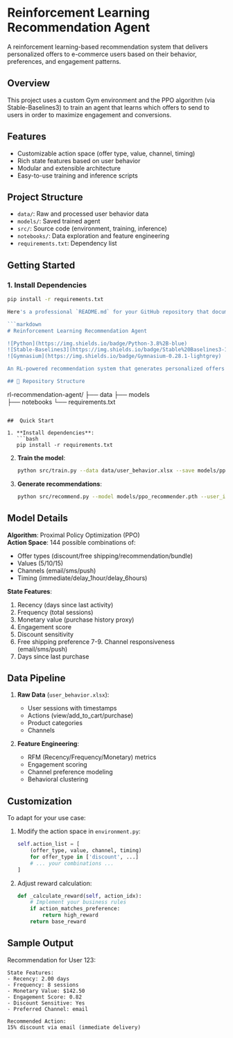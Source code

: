 # Reinforcement Learning Recommendation Agent

A reinforcement learning-based recommendation system that delivers personalized offers to e-commerce users based on their behavior, preferences, and engagement patterns.

## Overview

This project uses a custom Gym environment and the PPO algorithm (via Stable-Baselines3) to train an agent that learns which offers to send to users in order to maximize engagement and conversions.

## Features

- Customizable action space (offer type, value, channel, timing)
- Rich state features based on user behavior
- Modular and extensible architecture
- Easy-to-use training and inference scripts

## Project Structure

- `data/`: Raw and processed user behavior data
- `models/`: Saved trained agent
- `src/`: Source code (environment, training, inference)
- `notebooks/`: Data exploration and feature engineering
- `requirements.txt`: Dependency list

## Getting Started

### 1. Install Dependencies

```bash
pip install -r requirements.txt

Here's a professional `README.md` for your GitHub repository that documents your RL recommendation agent project:

```markdown
# Reinforcement Learning Recommendation Agent

![Python](https://img.shields.io/badge/Python-3.8%2B-blue)
![Stable-Baselines3](https://img.shields.io/badge/Stable%20Baselines3-1.7.0-red)
![Gymnasium](https://img.shields.io/badge/Gymnasium-0.28.1-lightgrey)

An RL-powered recommendation system that generates personalized offers for e-commerce users.

## 📁 Repository Structure

```
rl-recommendation-agent/
├── data
├── models      
├── notebooks 
└── requirements.txt
```

##  Quick Start

1. **Install dependencies**:
   ```bash
   pip install -r requirements.txt
   ```

2. **Train the model**:
   ```bash
   python src/train.py --data data/user_behavior.xlsx --save models/ppo_recommender
   ```

3. **Generate recommendations**:
   ```bash
   python src/recommend.py --model models/ppo_recommender.pth --user_id 42
   ```

## Model Details

**Algorithm**: Proximal Policy Optimization (PPO)  
**Action Space**: 144 possible combinations of:
- Offer types (discount/free shipping/recommendation/bundle)
- Values (5/10/15)
- Channels (email/sms/push)
- Timing (immediate/delay_1hour/delay_6hours)

**State Features**:
1. Recency (days since last activity)
2. Frequency (total sessions)
3. Monetary value (purchase history proxy)
4. Engagement score
5. Discount sensitivity
6. Free shipping preference
7-9. Channel responsiveness (email/sms/push)
10. Days since last purchase

## Data Pipeline

1. **Raw Data** (`user_behavior.xlsx`):
   - User sessions with timestamps
   - Actions (view/add_to_cart/purchase)
   - Product categories
   - Channels

2. **Feature Engineering**:
   - RFM (Recency/Frequency/Monetary) metrics
   - Engagement scoring
   - Channel preference modeling
   - Behavioral clustering

## Customization

To adapt for your use case:

1. Modify the action space in `environment.py`:
   ```python
   self.action_list = [
       (offer_type, value, channel, timing)
       for offer_type in ['discount', ...]
       # ... your combinations ...
   ]
   ```

2. Adjust reward calculation:
   ```python
   def _calculate_reward(self, action_idx):
       # Implement your business rules
       if action_matches_preference:
           return high_reward
       return base_reward
   ```

## Sample Output

Recommendation for User 123:
```
State Features:
- Recency: 2.00 days
- Frequency: 8 sessions
- Monetary Value: $142.50
- Engagement Score: 0.82
- Discount Sensitive: Yes
- Preferred Channel: email

Recommended Action:
15% discount via email (immediate delivery)
```


